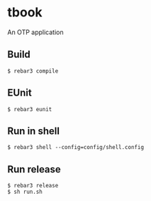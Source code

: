 tbook
=====

An OTP application

Build
-----

    $ rebar3 compile


EUnit
-----
 
    $ rebar3 eunit
    
    
Run in shell
------------

    $ rebar3 shell --config=config/shell.config
    

Run release
------------

    $ rebar3 release
    $ sh run.sh
    
    
